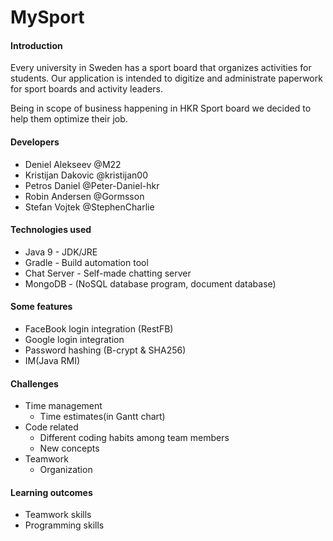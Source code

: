 # MySport

#### Introduction
Every university in Sweden has a sport board that organizes activities for students. Our application is intended to digitize and administrate paperwork for sport boards and activity leaders. 

Being in scope of business happening in HKR Sport board we decided to help them optimize their job.

#### Developers
- Deniel Alekseev @M22
- Kristijan Dakovic @kristijan00
- Petros Daniel @Peter-Daniel-hkr
- Robin Andersen @Gormsson
- Stefan Vojtek @StephenCharlie


#### Technologies used
- Java 9 - JDK/JRE
- Gradle - Build automation tool
- Chat Server - Self-made chatting server
- MongoDB - (NoSQL database program, document database)

#### Some features
- FaceBook login integration (RestFB)
- Google login integration
- Password hashing (B-crypt & SHA256)
- IM(Java RMI)

#### Challenges
- Time management
    - Time estimates(in Gantt chart)
- Code related
    - Different coding habits among team members
    - New concepts
- Teamwork
    - Organization
    
#### Learning outcomes    
- Teamwork skills
- Programming skills






